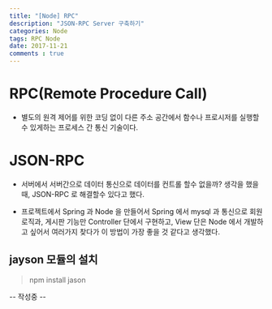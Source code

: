 ```yaml
---
title: "[Node] RPC"
description: "JSON-RPC Server 구축하기"
categories: Node
tags: RPC Node
date: 2017-11-21
comments : true
---
```


# RPC(Remote Procedure Call) 

* 별도의 원격 제어를 위한 코딩 없이 다른 주소 공간에서 함수나 프로시저를 실행할 수 있게하는 프로세스 간 통신 기술이다.

# JSON-RPC

* 서버에서 서버간으로 데이터 통신으로 데이터를 컨트롤 할수 없을까? 생각을 했을때, JSON-RPC 로 해결할수 있다고 했다.

* 프로젝트에서 Spring 과 Node 을 만들어서 Spring 에서 mysql 과 통신으로 회원 로직과, 게시판 기능만 Controller 단에서 구현하고, View 단은 Node 에서 개발하고 싶어서 여러가지 찾다가 이 방법이 가장 좋을 것 같다고 생각했다.

## jayson 모듈의 설치

> npm install jason

-- 작성중 --

